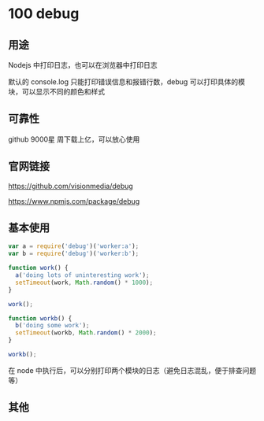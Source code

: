 # 100 debug

## 用途

Nodejs 中打印日志，也可以在浏览器中打印日志

默认的 console.log 只能打印错误信息和报错行数，debug 可以打印具体的模块，可以显示不同的颜色和样式

## 可靠性

github 9000星 周下载上亿，可以放心使用

## 官网链接

https://github.com/visionmedia/debug

https://www.npmjs.com/package/debug


## 基本使用


```js
var a = require('debug')('worker:a');
var b = require('debug')('worker:b');

function work() {
  a('doing lots of uninteresting work');
  setTimeout(work, Math.random() * 1000);
}

work();

function workb() {
  b('doing some work');
  setTimeout(workb, Math.random() * 2000);
}

workb();
```

在 node 中执行后，可以分别打印两个模块的日志（避免日志混乱，便于排查问题等）

## 其他

